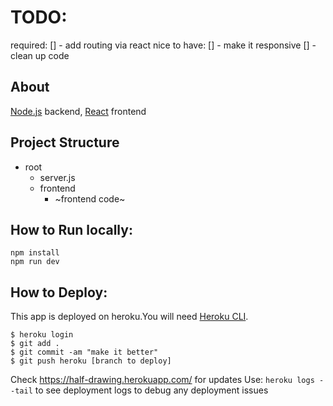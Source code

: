 # TODO:
required:
[] - add routing via react
nice to have:
[] - make it responsive
[] - clean up code

## About
[Node.js](https://expressjs.com/en/4x/api.html#app) backend, [React](https://reactjs.org/docs/react-api.html) frontend


## Project Structure
- root
  - server.js
  - frontend
    - ~frontend code~

## How to Run locally:
```
npm install
npm run dev
```

## How to Deploy:
This app is deployed on heroku.You will need [Heroku CLI](https://devcenter.heroku.com/articles/heroku-cli).
```
$ heroku login
$ git add .
$ git commit -am "make it better"
$ git push heroku [branch to deploy]
```
Check https://half-drawing.herokuapp.com/ for updates
Use:
`heroku logs --tail`
to see deployment logs to debug any deployment issues